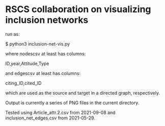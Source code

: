 # RSCS collaboration on visualizing inclusion networks

run as:

$ python3 inclusion-net-vis.py <nodescsv> <edgescsv>

where nodescsv at least has columns: 

ID,year,Attitude,Type

and edgescsv at least has columns:

citing_ID,cited_ID

which are used as the source and target in a directed graph, respectively.

Output is currently a series of PNG files in the current directory.

Tested using Article_attr.2.csv from 2021-09-08 and inclusion_net_edges.csv from 2021-05-29.


